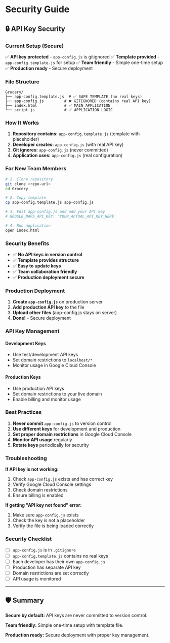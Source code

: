 # Security Guide

## 🔒 **API Key Security**

### **Current Setup (Secure)**

✅ **API key protected** - `app-config.js` is gitignored
✅ **Template provided** - `app-config.template.js` for setup
✅ **Team friendly** - Simple one-time setup
✅ **Production ready** - Secure deployment

### **File Structure**

```
Grocery/
├── app-config.template.js  # ✅ SAFE TEMPLATE (no real keys)
├── app-config.js         # ❌ GITIGNORED (contains real API key)
├── index.html            # ✅ MAIN APPLICATION
└── script.js             # ✅ APPLICATION LOGIC
```

### **How It Works**

1. **Repository contains:** `app-config.template.js` (template with placeholder)
2. **Developer creates:** `app-config.js` (with real API key)
3. **Git ignores:** `app-config.js` (never committed)
4. **Application uses:** `app-config.js` (real configuration)

### **For New Team Members**

```bash
# 1. Clone repository
git clone <repo-url>
cd Grocery

# 2. Copy template
cp app-config.template.js app-config.js

# 3. Edit app-config.js and add your API key
# GOOGLE_MAPS_API_KEY: 'YOUR_ACTUAL_API_KEY_HERE'

# 4. Run application
open index.html
```

### **Security Benefits**

- ✅ **No API keys in version control**
- ✅ **Template provides structure**
- ✅ **Easy to update keys**
- ✅ **Team collaboration friendly**
- ✅ **Production deployment secure**

### **Production Deployment**

1. **Create `app-config.js`** on production server
2. **Add production API key** to the file
3. **Upload other files** (app-config.js stays on server)
4. **Done!** - Secure deployment

### **API Key Management**

#### **Development Keys**
- Use test/development API keys
- Set domain restrictions to `localhost/*`
- Monitor usage in Google Cloud Console

#### **Production Keys**
- Use production API keys
- Set domain restrictions to your live domain
- Enable billing and monitor usage

### **Best Practices**

1. **Never commit** `app-config.js` to version control
2. **Use different keys** for development and production
3. **Set proper domain restrictions** in Google Cloud Console
4. **Monitor API usage** regularly
5. **Rotate keys** periodically for security

### **Troubleshooting**

**If API key is not working:**
1. Check `app-config.js` exists and has correct key
2. Verify Google Cloud Console settings
3. Check domain restrictions
4. Ensure billing is enabled

**If getting "API key not found" error:**
1. Make sure `app-config.js` exists
2. Check the key is not a placeholder
3. Verify the file is being loaded correctly

### **Security Checklist**

- [ ] `app-config.js` is in `.gitignore`
- [ ] `app-config.template.js` contains no real keys
- [ ] Each developer has their own `app-config.js`
- [ ] Production has separate API key
- [ ] Domain restrictions are set correctly
- [ ] API usage is monitored

---

## 🛡️ **Summary**

**Secure by default:** API keys are never committed to version control.

**Team friendly:** Simple one-time setup with template file.

**Production ready:** Secure deployment with proper key management.
